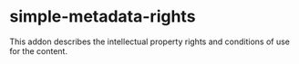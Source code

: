 # simple-metadata-rights
This addon describes the intellectual property rights and conditions of use for the content.
